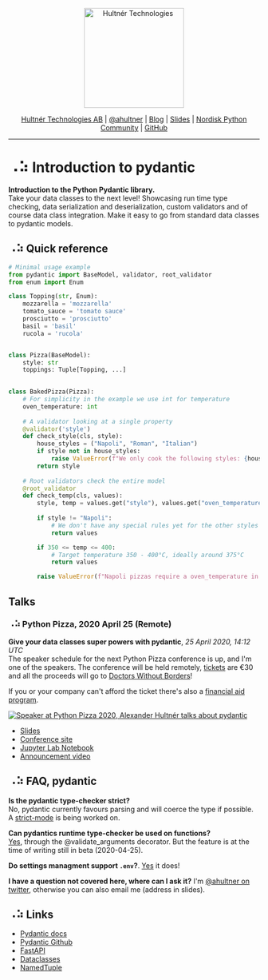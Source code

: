 <p align="center">
  <a href="https://hultner.se/"><img src="https://hultner.se/img/logo/logo_black-01.svg" alt="Hultnér Technologies" align="center" width="200"></a>
</p>
<p align="center">
	<a href="https://hultner.se/" rel="nofollow" class="rich-diff-level-one">Hultnér Technologies AB</a> | <a href="https://twitter.com/ahultner" rel="nofollow" class="rich-diff-level-one">@ahultner</a> | <a href="http://alexander.hultner.se" rel="nofollow" class="rich-diff-level-one">Blog</a> | <a href="https://slides.com/hultner/" rel="nofollow" class="rich-diff-level-one">Slides</a> | <a href="https://www.facebook.com/groups/nordiskpython/" rel="nofollow" class="rich-diff-level-one">Nordisk Python Community</a> | <a href="https://github.com/hultner-technologies/pydantic-introduction/" rel="nofollow" class="rich-diff-level-one">GitHub</a>
	<hr>
</p>

# ⠠⠵ Introduction to pydantic
**Introduction to the Python Pydantic library.**  
Take your data classes to the next level! Showcasing run time type checking, data serialization and deserialization, custom validators and of course data class integration. 
Make it easy to go from standard data classes to pydantic models.

## ⠠⠵ Quick reference

```python
# Minimal usage example
from pydantic import BaseModel, validator, root_validator
from enum import Enum

class Topping(str, Enum):
    mozzarella = 'mozzarella'
    tomato_sauce = 'tomato sauce'
    prosciutto = 'prosciutto'
    basil = 'basil'
    rucola = 'rucola'


class Pizza(BaseModel):
    style: str
    toppings: Tuple[Topping, ...]
    

class BakedPizza(Pizza):
    # For simplicity in the example we use int for temperature
    oven_temperature: int
        
    # A validator looking at a single property
    @validator('style')
    def check_style(cls, style):
        house_styles = ("Napoli", "Roman", "Italian")
        if style not in house_styles:
            raise ValueError(f"We only cook the following styles: {house_styles}, given: {style}")
        return style
    
    # Root validators check the entire model
    @root_validator
    def check_temp(cls, values):
        style, temp = values.get("style"), values.get("oven_temperature")
        
        if style != "Napoli":
            # We don't have any special rules yet for the other styles
            return values

        if 350 <= temp <= 400: 
            # Target temperature 350 - 400°C, ideally around 375°C
            return values

        raise ValueError(f"Napoli pizzas require a oven_temperature in the range of 350 - 400°C, given: {temp}°C")


```

## Talks
### ⠠⠵ Python Pizza, 2020 April 25 (Remote)
**Give your data classes super powers with pydantic**, _25 April 2020, 14:12 UTC_  
The speaker schedule for the next Python Pizza conference is up, and I'm one of the speakers. The conference will be held remotely, [tickets](https://ti.to/acpyss/remote-python-pizza-2020-1) are €30 and all the proceeds will go to [Doctors Without Borders](
https://www.msf.org/)!  


If you or your company can't afford the ticket there's also a [financial aid program](https://docs.google.com/forms/d/e/1FAIpQLSeEzqiE9bTCiM2dOQ9Numku2xJHPJKbRj9cqMGqxSD3KVlxOA/viewform).


<!-- <iframe width="560" height="315" src="https://www.youtube.com/embed/LzNBfPVtrPk" frameborder="0" allow="accelerometer; autoplay; encrypted-media; gyroscope; picture-in-picture" allowfullscreen></iframe> -->
[![Speaker at Python Pizza 2020, Alexander Hultnér talks about pydantic](https://i.ytimg.com/vi/LzNBfPVtrPk/maxresdefault.jpg)](https://www.youtube.com/watch?v=LzNBfPVtrPk)

- [Slides](http://slides.com/hultner/python-pizza-2020/#/)
- [Conference site](https://remote.python.pizza)
- [Jupyter Lab Notebook](demo/pydantic.ipynb)
- [Announcement video](https://www.youtube.com/watch?v=LzNBfPVtrPk)

## ⠠⠵ FAQ, pydantic
**Is the pydantic type-checker strict?**  
No, pydantic currently favours parsing and will coerce the type if possible. A [strict-mode](https://github.com/samuelcolvin/pydantic/issues/1098) is being worked on.

**Can pydantics runtime type-checker be used on functions?**  
[Yes](https://pydantic-docs.helpmanual.io/usage/validation_decorator/), through the @validate_arguments decorator. But the feature is at the time of writing still in beta (2020-04-25).

**Do settings managment support `.env`?**. 
[Yes](https://pydantic-docs.helpmanual.io/usage/settings/) it does!

**I have a question not covered here, where can I ask it?** I'm [@ahultner on twitter](https://twitter.com/ahultner), otherwise you can also email me (address in slides).

## ⠠⠵ Links
- [Pydantic docs](https://pydantic-docs.helpmanual.io)
- [Pydantic Github](https://github.com/samuelcolvin/pydantic/)
- [FastAPI](https://fastapi.tiangolo.com)
- [Dataclasses](https://docs.python.org/3/library/dataclasses.html)
- [NamedTuple](https://docs.python.org/3/library/typing.html#typing.NamedTuple)
